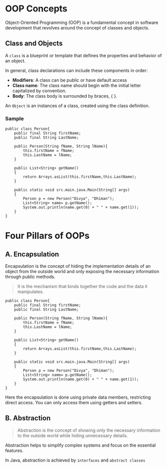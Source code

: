 # OOP Concepts

Object-Oriented Programming (OOP) is a fundamental concept in software development that revolves around the concept of classes and objects.

## Class and Objects

A ```class``` is a blueprint or template that defines the properties and behavior of an object. 

In general, class declarations can include these components in order:

- **Modifiers**: A class can be public or have default access 
- **Class name**: The class name should begin with the initial letter capitalized by convention.
- **Body**: The class body is surrounded by braces, { }.

An ```Object``` is an instances of a class, created using the class definition.


### Sample
```
public class Person{
    public final String firstName;
    public final String LastName;

    public Person(String fName, String lName){
        this.firstName = fName;
        this.LastName = lName;
    }

    public List<String> getName()
    {
        return Arrays.asList(this.firstName,this.LastName);
    }

    public static void src.main.java.Main(String[] args)
    {
        Person p = new Person("Divya", "Dhiman");
        List<String> name= p.getName();
        System.out.println(name.get(0) + " " + name.get(1));
    }
}
```
# Four Pillars of OOPs
## A. Encapsulation

Encapsulation is the concept of hiding the implementation details of an object from the outside world and only exposing the necessary information through public methods.

>It is the mechanism that binds together the code and the data it manipulates. 


```
public class Person{
    public final String firstName;
    public final String LastName;

    public Person(String fName, String lName){
        this.firstName = fName;
        this.LastName = lName;
    }

    public List<String> getName()
    {
        return Arrays.asList(this.firstName,this.LastName);
    }

    public static void src.main.java.Main(String[] args)
    {
        Person p = new Person("Divya", "Dhiman");
        List<String> name= p.getName();
        System.out.println(name.get(0) + " " + name.get(1));
    }
}
```

Here the encapsulation is done using private data members, restricting direct access.
You can only access them using getters and setters.


## B. Abstraction

> Abstraction is the concept of showing only the necessary information to the outside world while hiding unnecessary details.

Abstraction helps to simplify complex systems and focus on the essential features.

In Java, abstraction is achieved by ```interfaces``` and ```abstract classes```